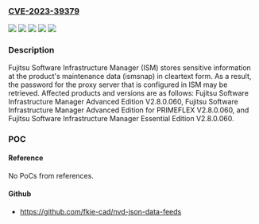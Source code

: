 ### [CVE-2023-39379](https://cve.mitre.org/cgi-bin/cvename.cgi?name=CVE-2023-39379)
![](https://img.shields.io/static/v1?label=Product&message=Fujitsu%20Software%20Infrastructure%20Manager%20Advanced%20Edition%20for%20PRIMEFLEX&color=blue)
![](https://img.shields.io/static/v1?label=Product&message=Fujitsu%20Software%20Infrastructure%20Manager%20Advanced%20Edition&color=blue)
![](https://img.shields.io/static/v1?label=Product&message=Fujitsu%20Software%20Infrastructure%20Manager%20Essential%20Edition&color=blue)
![](https://img.shields.io/static/v1?label=Version&message=%3D%20V2.8.0.060%20&color=brighgreen)
![](https://img.shields.io/static/v1?label=Vulnerability&message=Cleartext%20storage%20of%20sensitive%20information&color=brighgreen)

### Description

Fujitsu Software Infrastructure Manager (ISM) stores sensitive information at the product's maintenance data (ismsnap) in cleartext form. As a result, the password for the proxy server that is configured in ISM may be retrieved. Affected products and versions are as follows: Fujitsu Software Infrastructure Manager Advanced Edition V2.8.0.060, Fujitsu Software Infrastructure Manager Advanced Edition for PRIMEFLEX V2.8.0.060, and Fujitsu Software Infrastructure Manager Essential Edition V2.8.0.060.

### POC

#### Reference
No PoCs from references.

#### Github
- https://github.com/fkie-cad/nvd-json-data-feeds

